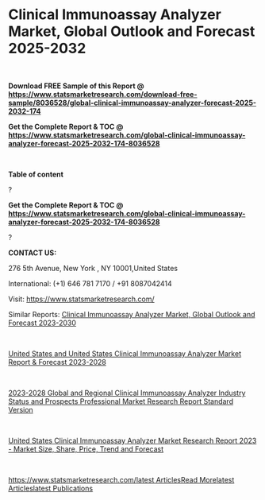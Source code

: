 <h1>Clinical Immunoassay Analyzer Market, Global Outlook and Forecast 2025-2032</h1><br/><p><strong>Download FREE Sample of this Report @ <a href="https://www.statsmarketresearch.com/download-free-sample/8036528/global-clinical-immunoassay-analyzer-forecast-2025-2032-174">https://www.statsmarketresearch.com/download-free-sample/8036528/global-clinical-immunoassay-analyzer-forecast-2025-2032-174</a></strong></p>
 
 
 
 <div><b>Get the Complete Report & TOC @ <a href="https://www.statsmarketresearch.com/global-clinical-immunoassay-analyzer-forecast-2025-2032-174-8036528">https://www.statsmarketresearch.com/global-clinical-immunoassay-analyzer-forecast-2025-2032-174-8036528</a></b></div>
 
 
 
 <p><br />
 
 <b>Table of content</b></p>
 
 
 
 <p>? </p>
 
 
 
 <div><b>Get the Complete Report & TOC @ <a href="https://www.statsmarketresearch.com/global-clinical-immunoassay-analyzer-forecast-2025-2032-174-8036528">https://www.statsmarketresearch.com/global-clinical-immunoassay-analyzer-forecast-2025-2032-174-8036528</a></b></div>
 
 
 
 <p>? </p>
 
 
 
 <p><b>CONTACT US:</b><br />
 
 276 5th Avenue, New York , NY 10001,United States<br />
 
 International: (+1) 646 781 7170 / +91 8087042414<br />
 
 Visit: <a href="https://www.statsmarketresearch.com/">https://www.statsmarketresearch.com/</a><br />
 
 Similar Reports: <a href="https://www.statsmarketresearch.com/global-clinical-immunoassay-analyzer-forecast-2025-2032-174-8036528">Clinical Immunoassay Analyzer Market, Global Outlook and Forecast 2023-2030</a><br />
 
 <br />
 
 <a href="https://www.statsmarketresearch.com/global-clinical-immunoassay-analyzer-forecast-2025-2032-174-8036528">United States and United States Clinical Immunoassay Analyzer Market Report & Forecast 2023-2028</a><br />
 
 <br />
 
 <a href="https://www.statsmarketresearch.com/global-clinical-immunoassay-analyzer-forecast-2025-2032-174-8036528">2023-2028 Global and Regional Clinical Immunoassay Analyzer Industry Status and Prospects Professional Market Research Report Standard Version</a><br />
 
 <br />
 
 <a href="https://www.statsmarketresearch.com/global-clinical-immunoassay-analyzer-forecast-2025-2032-174-8036528">United States Clinical Immunoassay Analyzer Market Research Report 2023 - Market Size, Share, Price, Trend and Forecast</a><br />
 
 <br />
 
 <a href="https://gyeongbokgung.com">https://www.statsmarketresearch.com/</a><a href="https://hallyeomaritime.com">latest Articles</a><a href="https://jingwansa.com">Read More</a><a href="https://nguoiviet.jp/">latest Articles</a><a href="https://www.intelmarketresearch.com/">latest Publications</a></p>